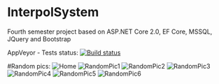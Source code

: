 # InterpolSystem
Fourth semester project based on ASP.NET Core 2.0, EF Core, MSSQL, JQuery and Bootstrap

AppVeyor - Tests status:
[![Build status](https://ci.appveyor.com/api/projects/status/1ao864nuqxa0kjmx?svg=true)](https://ci.appveyor.com/project/stefanMinch3v/interpolsystem)

#Random pics:
![Home](https://i.imgur.com/ZZNLwVn.png)
![RandomPic1](https://i.imgur.com/ex6m2Zy.png)
![RandomPic2](https://i.imgur.com/kBiNGCz.png)
![RandomPic3](https://i.imgur.com/ZOozPOQ.png)
![RandomPic4](https://i.imgur.com/kJOqRO1.png)
![RandomPic5](https://i.imgur.com/1aU4Yoa.png)
![RandomPic6](https://i.imgur.com/iO6ZKVM.png)